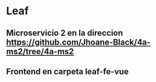 # Leaf

## Microservicio 2 en la direccion https://github.com/Jhoane-Black/4a-ms2/tree/4a-ms2

## Frontend en carpeta leaf-fe-vue
